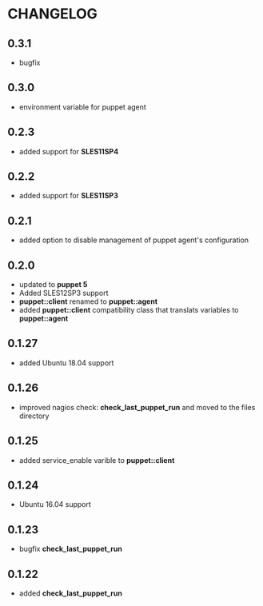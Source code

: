 # CHANGELOG

## 0.3.1

* bugfix

## 0.3.0

* environment variable for puppet agent

## 0.2.3

* added support for **SLES11SP4**

## 0.2.2

* added support for **SLES11SP3**

## 0.2.1

* added option to disable management of puppet agent's configuration

## 0.2.0

* updated to **puppet 5**
* Added SLES12SP3 support
* **puppet::client** renamed to **puppet::agent**
* added **puppet::client** compatibility class that translats variables to **puppet::agent**

## 0.1.27

* added Ubuntu 18.04 support

## 0.1.26

* improved nagios check: **check_last_puppet_run** and moved to the files directory

## 0.1.25

* added service_enable varible to **puppet::client**

## 0.1.24

* Ubuntu 16.04 support

## 0.1.23

* bugfix **check_last_puppet_run**

## 0.1.22

* added **check_last_puppet_run**
